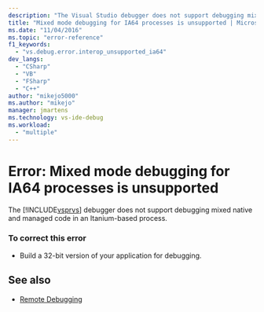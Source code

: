 ```yaml
---
description: "The Visual Studio debugger does not support debugging mixed native and managed code in an Itanium-based process."
title: "Mixed mode debugging for IA64 processes is unsupported | Microsoft Docs"
ms.date: "11/04/2016"
ms.topic: "error-reference"
f1_keywords:
  - "vs.debug.error.interop_unsupported_ia64"
dev_langs:
  - "CSharp"
  - "VB"
  - "FSharp"
  - "C++"
author: "mikejo5000"
ms.author: "mikejo"
manager: jmartens
ms.technology: vs-ide-debug
ms.workload:
  - "multiple"
---
```

# Error: Mixed mode debugging for IA64 processes is unsupported
The [!INCLUDE[vsprvs](../code-quality/includes/vsprvs_md.md)] debugger does not support debugging mixed native and managed code in an Itanium-based process.

### To correct this error

- Build a 32-bit version of your application for debugging.

## See also
- [Remote Debugging](../debugger/remote-debugging.md)
